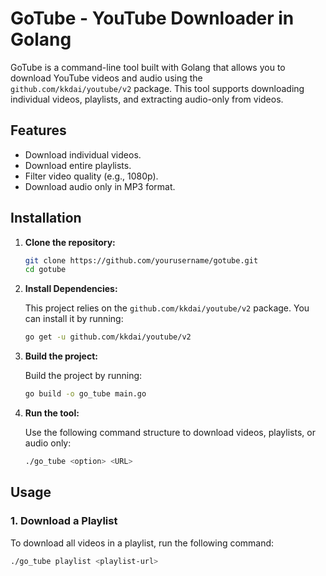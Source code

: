 # GoTube - YouTube Downloader in Golang

GoTube is a command-line tool built with Golang that allows you to download YouTube videos and audio using the `github.com/kkdai/youtube/v2` package. This tool supports downloading individual videos, playlists, and extracting audio-only from videos.

## Features
- Download individual videos.
- Download entire playlists.
- Filter video quality (e.g., 1080p).
- Download audio only in MP3 format.

## Installation

1. **Clone the repository:**

    ```bash
    git clone https://github.com/yourusername/gotube.git
    cd gotube
    ```

2. **Install Dependencies:**

    This project relies on the `github.com/kkdai/youtube/v2` package. You can install it by running:

    ```bash
    go get -u github.com/kkdai/youtube/v2
    ```

3. **Build the project:**

    Build the project by running:

    ```bash
    go build -o go_tube main.go
    ```

4. **Run the tool:**

    Use the following command structure to download videos, playlists, or audio only:

    ```bash
    ./go_tube <option> <URL>
    ```

## Usage

### 1. Download a Playlist
To download all videos in a playlist, run the following command:

```bash
./go_tube playlist <playlist-url>

```